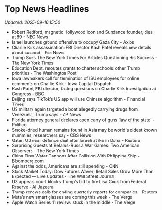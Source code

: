 # Top News Headlines

_Updated: 2025-09-16 15:50_

- Robert Redford, magnetic Hollywood icon and Sundance founder, dies at 89 - NBC News
- Israel launches ground offensive to occupy Gaza City - Axios
- Charlie Kirk assassination: FBI Director Kash Patel reveals new details about suspect - Fox News
- Trump Sues The New York Times For Articles Questioning His Success - The New York Times
- Education Dept. reroutes grants to charter schools, other Trump priorities - The Washington Post
- Iowa lawmakers call for termination of ISU employees for online comments on Charlie Kirk - Iowa Capital Dispatch
- Kash Patel, FBI director, facing questions on Charlie Kirk investigation at Congress - BBC
- Beijing says TikTok’s US app will use Chinese algorithm - Financial Times
- US military again targeted a boat allegedly carrying drugs from Venezuela, Trump says - AP News
- Florida attorney general declares open carry of guns ‘law of the state’ - Politico
- Smoke-dried human remains found in Asia may be world's oldest known mummies, researchers say - CBS News
- Qatar, US near defence deal after Israeli strike in Doha - Reuters
- Surprising Guests at Belarus-Russia War Games: Two American Observers - The New York Times
- China Fires Water Cannons After Collision With Philippine Ship - Bloomberg.com
- Against the odds, Americans are still spending - CNN
- Stock Market Today: Dow Futures Waver; Retail Sales Grow More Than Expected — Live Updates - The Wall Street Journal
- US appeals court blocks Trump’s bid to fire Lisa Cook from Federal Reserve - Al Jazeera
- Trump renews calls for ending quarterly reports for companies - Reuters
- Meta’s new smart glasses are coming this week - The Verge
- Apple Watch Series 11 review: stuck in the middle - The Verge